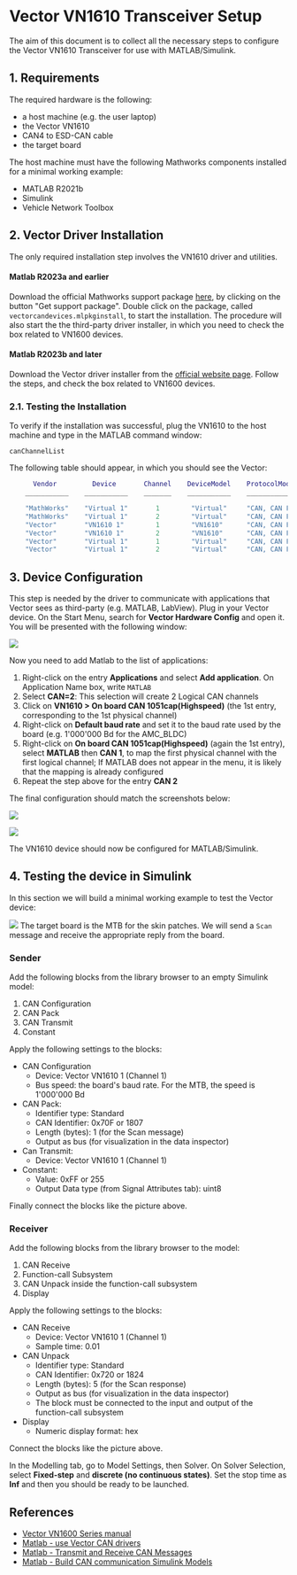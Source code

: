 Vector VN1610 Transceiver Setup
=====
The aim of this document is to collect all the necessary steps to configure the Vector VN1610 Transceiver for use with MATLAB/Simulink.

## 1. Requirements

The required hardware is the following:
 - a host machine (e.g. the user laptop)
 - the Vector VN1610
 - CAN4 to ESD-CAN cable
 - the target board

The host machine must have the following Mathworks components installed for a minimal working example:
 - MATLAB R2021b
 - Simulink
 - Vehicle Network Toolbox

## 2. Vector Driver Installation

The only required installation step involves the VN1610 driver and utilities. 

#### Matlab R2023a and earlier

Download the official Mathworks support package [here](https://it.mathworks.com/hardware-support/vector.html), by clicking on the button "Get support package". Double click on the package, called `vectorcandevices.mlpkginstall`, to start the installation. The procedure will also start the the third-party driver installer, in which you need to check the box related to VN1600 devices.

#### Matlab R2023b and later

Download the Vector driver installer from the [official website page](https://www.vector.com/it/it/download/vector-driver-setup-23-10-0-for-windows-10-and-11/). Follow the steps, and check the box related to VN1600 devices.

### 2.1. Testing the Installation
To verify if the installation was successful, plug the VN1610 to the host machine and type in the MATLAB command window:
```
canChannelList
```
The following table should appear, in which you should see the Vector:
```matlab
      Vendor         Device       Channel    DeviceModel    ProtocolMode     SerialNumber
    ___________    ___________    _______    ___________    _____________    ____________

    "MathWorks"    "Virtual 1"       1        "Virtual"     "CAN, CAN FD"      "0"       
    "MathWorks"    "Virtual 1"       2        "Virtual"     "CAN, CAN FD"      "0"       
    "Vector"       "VN1610 1"        1        "VN1610"      "CAN, CAN FD"      "522009"  
    "Vector"       "VN1610 1"        2        "VN1610"      "CAN, CAN FD"      "522009"  
    "Vector"       "Virtual 1"       1        "Virtual"     "CAN, CAN FD"      "100"     
    "Vector"       "Virtual 1"       2        "Virtual"     "CAN, CAN FD"      "100"  
```

## 3. Device Configuration
This step is needed by the driver to communicate with applications that Vector sees as third-party (e.g. MATLAB, LabView). 
Plug in your Vector device. On the Start Menu, search for **Vector Hardware Config** and open it.
You will be presented with the following window:

![](assets/vcanconf.png)

Now you need to add Matlab to the list of applications:
1. Right-click on the entry **Applications** and select **Add application**. On Application Name box, write `MATLAB`
2. Select **CAN=2**: This selection will create 2 Logical CAN channels
3. Click on **VN1610 > On board CAN 1051cap(Highspeed)** (the 1st entry, corresponding to the 1st physical channel)
4. Right-click on **Default baud rate** and set it to the baud rate used by the board (e.g. 1'000'000 Bd for the AMC_BLDC)
5. Right-click on **On board CAN 1051cap(Highspeed)** (again the 1st entry), select **MATLAB** then **CAN 1**, to map the first physical channel with the first logical channel; If MATLAB does not appear in the menu, it is likely that the mapping is already configured
6. Repeat the step above for the entry **CAN 2**

The final configuration should match the screenshots below:

![](assets/vcanconf_configured2.png)

![](assets/vcanconf_configured.png)

The VN1610 device should now be configured for MATLAB/Simulink.

## 4. Testing the device in Simulink
In this section we will build a minimal working example to test the Vector device:

![](assets/simulink.png)
 The target board is the MTB for the skin patches. We will send a `Scan` message and receive the appropriate reply from the board.

### Sender
Add the following blocks from the library browser to an empty Simulink model:
1. CAN Configuration
2. CAN Pack
3. CAN Transmit
4. Constant

Apply the following settings to the blocks:
- CAN Configuration
  - Device: Vector VN1610 1 (Channel 1)
  - Bus speed: the board's baud rate. For the MTB, the speed is 1'000'000 Bd
- CAN Pack: 
  - Identifier type: Standard 
  - CAN Identifier: 0x70F or 1807
  - Length (bytes): 1 (for the Scan message)
  - Output as bus (for visualization in the data inspector)
- Can Transmit:
  - Device: Vector VN1610 1 (Channel 1)
- Constant:
  - Value: 0xFF or 255
  - Output Data type (from Signal Attributes tab): uint8

Finally connect the blocks like the picture above.

### Receiver
Add the following blocks from the library browser to the model:
1. CAN Receive
2. Function-call Subsystem
3. CAN Unpack inside the function-call subsystem
4. Display

Apply the following settings to the blocks:
- CAN Receive
  - Device: Vector VN1610 1 (Channel 1)
  - Sample time: 0.01
- CAN Unpack
  - Identifier type: Standard 
  - CAN Identifier: 0x720 or 1824
  - Length (bytes): 5 (for the Scan response)
  - Output as bus (for visualization in the data inspector)
  - The block must be connected to the input and output of the function-call subsystem
- Display
  - Numeric display format: hex

Connect the blocks like the picture above.

In the Modelling tab, go to Model Settings, then Solver. On Solver Selection, select **Fixed-step** and **discrete (no continuous states)**. Set the stop time as **Inf** and then you should be ready to be launched.

## References
 - [Vector VN1600 Series manual](https://assets.vector.com/cms/content/products/VN16xx/docs/VN1600_Interface_Family_Manual_EN.pdf)
 - [Matlab - use Vector CAN drivers](https://mathworks.com/help/sldrt/ug/using-vector-can-drivers.html)
 - [Matlab - Transmit and Receive CAN Messages](https://mathworks.com/help/vnt/ug/can-communication-session.html)
 - [Matlab - Build CAN communication Simulink Models](https://mathworks.com/help/vnt/ug/build-can-communication-simulink-models.html)
